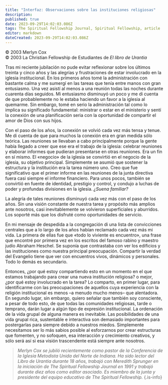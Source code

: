 ```yaml
---
title: "Interfaz: Observaciones sobre las instituciones religiosas"
description: 
published: true
date: 2023-09-29T14:02:03.086Z
tags: The Spiritual Fellowship Journal, Spiritual Fellowship, article
editor: markdown
dateCreated: 2023-09-29T14:02:03.086Z
---
```


<p class="v-card v-sheet theme--light grey lighten-3 px-2">© 2003 Merlyn Cox<br>© 2003 La Christian Fellowship de Estudiantes de <i>El libro de Urantia</i></p>


Tras mi reciente jubilación no pude evitar reflexionar sobre los últimos treinta y cinco años y las alegrías y frustraciones de estar involucrado en la iglesia institucional. En los primeros años tomé la administración con bastante calma y me sumergí en las tareas que tenía entre manos con gran entusiasmo. Una vez asistí al menos a una reunión todas las noches durante cuarenta días seguidos. Mi entusiasmo disminuyó un poco y me di cuenta de que probablemente no le estaba haciendo un favor a la iglesia al quemarme. Sin embargo, tomé en serio la administración tal como lo implica su significado fundamental: ministrar o estar en el ministerio y sentí la conexión de una planificación seria con la oportunidad de compartir el amor de Dios con sus hijos.

Con el paso de los años, la conexión se volvió cada vez más tensa y tenue. Me di cuenta de que para muchos la conexión era en gran medida sólo teórica. Las reuniones se llevaban a cabo principalmente porque la gente había llegado a creer que ese era el trabajo de la iglesia: celebrar reuniones y elaborar informes que pudieran presentarse en otras reuniones. Era un fin en sí mismo. El «negocio» de la iglesia se convirtió en el negocio de la iglesia, su objetivo principal. Simplemente se asumió que sostener la estructura y la institución era la tarea número uno. Creo que fue significativo que el primer informe en las reuniones de la junta directiva fuera casi siempre el informe financiero. Para unos pocos, también se convirtió en fuente de identidad, prestigio y control, y condujo a luchas de poder y profundas divisiones en la iglesia. _¿Suena familiar?_

La alegría de tales reuniones disminuyó cada vez más con el paso de los años. Sin una visión constante de nuestra tarea y propósito más amplios ante nosotros, casi inevitablemente se volvieron superficiales y aburridos. Los soporté más que los disfruté como oportunidades de servicio.

En mi mensaje de despedida a la congregación di una lista de convicciones centrales que a lo largo de los años habían reclamado cada vez más mi vida. La primera de ellas fue que «todo lo viviente es encuentro», una frase que encontré por primera vez en los escritos del famoso rabino y maestro judío Abraham Heschel. Se suponía que contrastaba con ver los edificios y las instituciones como nuestra principal preocupación. Compartir la verdad del Evangelio tiene que ver con encuentros vivos, dinámicos y personales. Todo lo demás es secundario.

Entonces, ¿por qué estoy compartiendo esto en un momento en el que estamos trabajando para crear una nueva institución religiosa? o mejor, ¿por qué estoy involucrado en la tarea? Lo comparto, en primer lugar, para identificarme con las preocupaciones de aquellos cuya experiencia con la religión institucional es menos –a menudo mucho menos– que alentadora. En segundo lugar, sin embargo, quiero señalar que también soy consciente, a pesar de todo esto, de que todas las comunidades religiosas, tarde o temprano, darán lugar a algún tipo de expresión institucional. La ordenación de la vida grupal de alguna manera es inevitable. Las posibilidades de una vida grupal rica, sustentable e interactiva son demasiado importantes para postergarlas para siempre debido a nuestros miedos. Simplemente necesitamos ser lo más sabios posible al esforzarnos por crear estructuras que fomenten, y no sofoquen, esa interacción y crecimiento creativos, y sólo será así si esa visión trascendente está siempre ante nosotros.

> _Merlyn Cox se jubiló recientemente como pastor de la Conferencia de la Iglesia Metodista Unida del Norte de Indiana. Ha sido lector del Libro de Urantia durante 18 años, trabajó con Meredith Sprunger en la iniciación de The Spiritual Fellowship Journal en 1991 y trabajó durante diez años como editor asociado. Es miembro de la junta y presidente del equipo educativo de The Spiritual Fellowship._
{.is-info}

